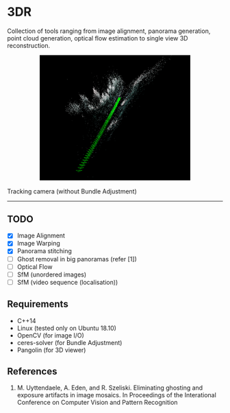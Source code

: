 # 3DR
Collection of tools ranging from image alignment, panorama generation, point cloud generation, optical flow estimation to single view 3D reconstruction.

<p align="center"><img width="70%" height="70%" src="imgs/slam/point_cloud.png"/></p>
Tracking camera (without Bundle Adjustment)

---
## TODO
- [x] Image Alignment
- [x] Image Warping
- [x] Panorama stitching
- [ ] Ghost removal in big panoramas (refer [1])
- [ ] Optical Flow
- [ ] SfM (unordered images)
- [ ] SfM (video sequence (localisation))

## Requirements
- C++14
- Linux (tested only on Ubuntu 18.10)
- OpenCV (for image I/O)
- ceres-solver (for Bundle Adjustment)
- Pangolin (for 3D viewer)

## References
1. M. Uyttendaele, A. Eden, and R. Szeliski.
    Eliminating ghosting and exposure artifacts in image mosaics.
    In Proceedings of the Interational Conference on Computer Vision and Pattern Recognition
